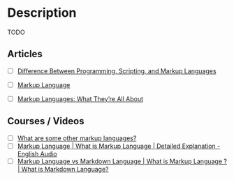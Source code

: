 # Description

TODO


## Articles

- [ ] [Difference Between Programming, Scripting, and Markup Languages](https://www.geeksforgeeks.org/difference-between-programming-scripting-and-markup-languages/)
- [ ] [Markup Language](https://www.seobility.net/en/wiki/Markup_Language)
- [ ] [Markup Languages: What They’re All About](https://wpamelia.com/markup-languages/)


## Courses / Videos

- [ ] [What are some other markup languages?](https://youtu.be/oVhSjCrIFn0)
- [ ] [Markup Language | What is Markup Language | Detailed Explanation - English Audio](https://youtu.be/nQZEP8hENMs)
- [ ] [Markup Language vs Markdown Language | What is Markup Language ? | What is Markdown Language?](https://youtu.be/cHYKoQdPmDo)
